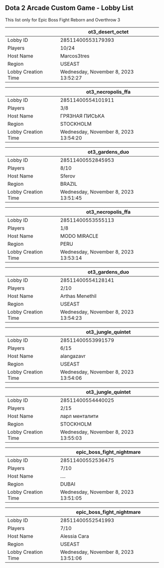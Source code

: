## Dota 2 Arcade Custom Game - Lobby List

This list only for Epic Boss Fight Reborn and Overthrow 3

|  | ot3_desert_octet |
| ------ | ------ |
| Lobby ID | 28511400553179393 |
| Players | 10/24 |
| Host Name | Marcos3tres |
| Region | USEAST |
| Lobby Creation Time | Wednesday, November 8, 2023 13:52:27 |


|  | ot3_necropolis_ffa |
| ------ | ------ |
| Lobby ID | 28511400554101911 |
| Players | 3/8 |
| Host Name | ГРЯЗНАЯ ПИСЬКА |
| Region | STOCKHOLM |
| Lobby Creation Time | Wednesday, November 8, 2023 13:54:20 |


|  | ot3_gardens_duo |
| ------ | ------ |
| Lobby ID | 28511400552845953 |
| Players | 8/10 |
| Host Name | Sferov |
| Region | BRAZIL |
| Lobby Creation Time | Wednesday, November 8, 2023 13:51:45 |


|  | ot3_necropolis_ffa |
| ------ | ------ |
| Lobby ID | 28511400553555113 |
| Players | 1/8 |
| Host Name | MODO MIRACLE |
| Region | PERU |
| Lobby Creation Time | Wednesday, November 8, 2023 13:53:14 |


|  | ot3_gardens_duo |
| ------ | ------ |
| Lobby ID | 28511400554128141 |
| Players | 2/10 |
| Host Name | Arthas Menethil |
| Region | USEAST |
| Lobby Creation Time | Wednesday, November 8, 2023 13:54:23 |


|  | ot3_jungle_quintet |
| ------ | ------ |
| Lobby ID | 28511400553991579 |
| Players | 6/15 |
| Host Name | alangazavr |
| Region | USEAST |
| Lobby Creation Time | Wednesday, November 8, 2023 13:54:06 |


|  | ot3_jungle_quintet |
| ------ | ------ |
| Lobby ID | 28511400554440025 |
| Players | 2/15 |
| Host Name | ларл менталити |
| Region | STOCKHOLM |
| Lobby Creation Time | Wednesday, November 8, 2023 13:55:03 |


|  | epic_boss_fight_nightmare |
| ------ | ------ |
| Lobby ID | 28511400552536475 |
| Players | 7/10 |
| Host Name | .... |
| Region | DUBAI |
| Lobby Creation Time | Wednesday, November 8, 2023 13:51:05 |


|  | epic_boss_fight_nightmare |
| ------ | ------ |
| Lobby ID | 28511400552541993 |
| Players | 7/10 |
| Host Name | Alessia Cara |
| Region | USEAST |
| Lobby Creation Time | Wednesday, November 8, 2023 13:51:06 |


